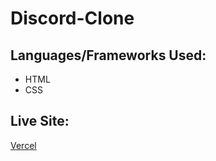 # Discord-Clone

## Languages/Frameworks Used:
- HTML
- CSS

## Live Site:
[Vercel](https://discordclone-snowy.vercel.app/)
